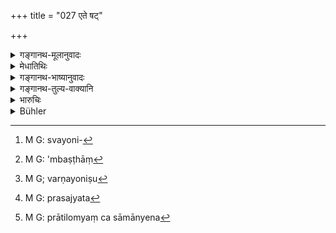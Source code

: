 +++
title = "027 एते षट्"

+++

<details><summary>गङ्गानथ-मूलानुवादः</summary>

These six beget similar castes on women belonging to the same caste as themselves; so also those belonging to the mother’s caste procreate (on women of the same caste), as also on women of higher castes.—(27)
</details>

<details><summary>मेधातिथिः</summary>

[^७८]:
     M G DK: mātṛjātyāṃ

**एते** सूतादयः प्रतिलोमाः स्वयोनिषु[^७९] **सदृशान् जनयन्ति**, तज्जातीयान् इत्य् अर्थः । तद् यथा । सूतः सूतायां सूतम् एव जनयति । एवं चण्डालः चण्डालायाम् । ये च **मातृजात्याः प्रसूयन्ते** ऽनुलोमा मातृजातीया ये पूर्वम् उक्ताः "तान् अनन्तरानाम्नः" (म्ध् १०.१४) इति, ते ऽपि **स्वयोनिषु सदृशान्** एव **जनयन्ति** । यथाम्बष्ठो ऽम्बष्ठायाम्[^८०] । तथा वैश्यायाम् आत्मनो हीना वैश्याज् जनयन्ति, मातृजातित्वस्योक्तत्वात् । 


[^८०]:
     M G: 'mbaṣṭhāṃ


[^७९]:
     M G: svayoni-

- <u>अन्ये</u> पुनः पठन्ति "मातृजातौ प्रसूयन्ते" । अर्थश् चायम्- स्वयोनिषु[^८१] अम्बष्ठादौ मातृजातौ च वैश्यायां सदृशान् एव जनयन्ति । यद्य् अपि शुद्धवैश्येभ्य उत्कृष्टा अम्बष्ठादयस् तथापि साम्यम् उच्यन्ते, वैश्यधर्म उभयेषाम् अधिकारात् । 


[^८१]:
     M G; varṇayoniṣu

- अनुलोमग्रहणं मातृजातिपदसामर्थाल् लभ्यते सत्य् अपि प्रकृतिप्रतिलोमप्रत्यवमर्शकत्वे एत[^८२] इति । **प्रवरासु च योनिषु** प्रतिलोमा गच्छन्तो जनयन्ति हीनतरम् इत्य् एवं ज्ञेयम्, वक्ष्यमाणपर्यालोचनया । न हि आयोगवादिभिः स्वजातीयासु जनिता आयोगवादिव्यपदेशं लभन्ते । **सदृश**ग्रहणं तु प्रातिलोम्यसामान्येन[^८३] । हीनतरत्वं चावान्तरविशेषम् अनपेक्ष्य प्रयुक्तम् । तेनायम् अत्र वाक्यार्थः । प्रतिलोमेभ्यः समानजातीयासूत्कृष्टजातीयासु च प्रतिलोमा एव भवन्ति ॥ १०.२७ ॥


[^८३]:
     M G: prātilomyaṃ ca sāmānyena


[^८२]:
     M G: prasajyata
</details>

<details><summary>गङ्गानथ-भाष्यानुवादः</summary>

‘*These*’—the ‘*Sūta*’ and the other sons of the ‘inverse order’—‘*beget similar castes on women belonging to the same caste as themselves*,’—*i.e*., children belonging to the same caste; *e.g*., on a ‘*Sūta*’ mother, the ‘*Sūta*’ father begets a son of the ‘*Sūta*’ caste; similarly on a ‘*Caṇḍāla*’ mother the ‘Chaṇḍāla’ father begets a son of the ‘*Caṇḍāla*’ caste.

‘*So also those belonging to the mother’s caste procreate*’—the sons of the ‘natural order,’ who belong to their mother’s caste,—those described above as ‘called by the name of the lower caste.’ (14).

These also beget sons of their own caste on women belonging to the same caste as themselves; *e.g*., the ‘*Ambaṣṭha*’ father on the ‘*Ambaṣṭha*’ mother. So also on a *Vaiśya* woman, a person of the lower caste, begets
*Vaiśyas*; because of the mention of the ‘mother’s caste.’

Others read ‘*mātṛjātau prasūyante*’; and this means as follows:—On women of their own caste,—*i.e*., the ‘Ambaṣṭha’ and the rest,—as also on those of their mother’s caste—*i.e*., the Vaiśya—they beget sons of the same caste as themselves.

Though the ‘*Ambaṣṭha*’ and the rest are superior to the pure *Vaiśya*, yet the text speaks of *equality*; because both are equally entitled to the rights and privileges of the *Vaiśya*.

That ‘sons of the natural order’ are meant is indicated by the term ‘*mother’s caste*’,—even though the context clearly pertains to ‘sons of the inverse order.’

‘*As also on women of higher castes*’— People, born in the ‘inverse order,’ having intercourse with women of higher castes, beget sons; and these are of a lower status,—this being understood from the consideration of what follows.

As a matter of fact, sons begotten by the ‘Āyogava’ and the rest on ‘Āyogava’ women do not obtain the title of ‘Āyogava’; and the ‘similarity’ meant is simply that they are of the ‘inverse order’; and when some sons are declared to be of a ‘lower status,’ this is based upon the relative status (of the several kinds of sons of the inverse order).

Thus the meaning of the sentence comes to be that—‘From persons born in the inverse order are born persons of the same order, on women belonging to the same or to higher castes.’—(27)
</details>

<details><summary>गङ्गानथ-तुल्य-वाक्यानि</summary>

**(verses 10.6-41)  
**

See Comparative notes for [Verse 10.6].
</details>

<details><summary>भारुचिः</summary>

एते सूतादयस् स्वयोनिष्व् एव सदृशान् जनयन्ति । तद् यथा । आयोगव आयोगव्याम् एव सदृशं जनयति । यथाम्बष्ठो ऽम्बष्ठ्याम् सदृशायाम् एव वैश्ययां (?) चैवात्मनो हीनायां वैश्यं जनयति । नान्यस्याम् । एवम् इतरे ऽप्य् अनुलोमाः पारशवादयः । यद्य् अपि चैतेषाम् अम्बष्ठादीनां केवलवैश्यादिभ्य उत्कर्षतो विशेषो ऽस्ति, तथापीदं सादृश्यम् उच्यते, येनोभयेषाम् अप्य् एतेषां वैश्यादिधर्मान् प्रति विशेषो नास्ति । यत इदम् उच्यते, स्वयोन्यां मातृजातौ च सदृशान् जनयतीति । तथा चोक्तम्,

> पुत्रा ये ऽनन्तरस्त्रीजाः क्रमेणोक्ता द्विजन्मनाम् ।  
> तान् अनन्तरनाम्नस् तु मातृदोषान् प्रचक्षते ॥ इति ।

आयोगवादयस् तु प्रतिलोमजाता **मातृजातौ प्रसूयमाना प्रवरासु च योनिषु** धर्महीनतरान् जनयन्ति । एवम् आनुलोम्या अप्य् अम्बष्ठादयो वेदितव्याः ॥ १०.२७ ॥
</details>

<details><summary>Bühler</summary>

027	These six (Pratilomas) beget similar races (varna) on women of their own (caste), they (also) produce (the like) with females of their mother's caste (gati), and with females (of) higher ones.
</details>
